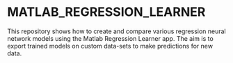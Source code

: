 # MATLAB_REGRESSION_LEARNER


This repository shows how to create and compare various regression neural network models using the Matlab Regression Learner app.
The aim is to export trained models on  custom data-sets to make predictions for new data. 
